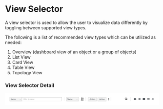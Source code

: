 # View Selector

A view selector is used to allow the user to visualize data differently by toggling between supported view types.

The following is a list of recommended view types which can be utilized as needed:

1. Overview (dashboard view of an object or a group of objects)
2. List View
3. Card View
4. Table View
5. Topology View


### View Selector Detail
![View Selector Detail](img/view-selector-overview.png)
